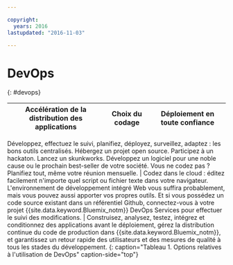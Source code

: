 ```yaml
---

copyright:
  years: 2016
lastupdated: "2016-11-03"

---
```


# DevOps
{: #devops}

Accélération de la distribution des applications | Choix du codage | Déploiement en toute confiance
---- | ---- | ----
Développez, effectuez le suivi, planifiez, déployez, surveillez, adaptez : les bons outils centralisés. Hébergez un projet open source. Participez à un
hackaton. Lancez un skunkworks. Développez un logiciel pour une noble cause ou le prochain best-seller de votre société. Vous ne codez pas ? Planifiez tout, même votre réunion
mensuelle. | Codez dans le cloud : éditez facilement n'importe quel script ou fichier texte dans votre navigateur. L'environnement de développement intégré Web vous suffira
probablement, mais vous pouvez aussi apporter vos propres outils. Et si vous possédez un code source existant dans un référentiel Github, connectez-vous à
votre projet {{site.data.keyword.Bluemix_notm}} DevOps Services pour effectuer le suivi des
modifications. | Construisez, analysez, testez, intégrez et conditionnez des applications avant le déploiement, gérez la distribution continue du code de production dans {{site.data.keyword.Bluemix_notm}}, et garantissez un retour rapide des utilisateurs et des mesures de qualité à tous les stades du développement.
{: caption="Tableau 1. Options relatives à l'utilisation de DevOps" caption-side="top"}

